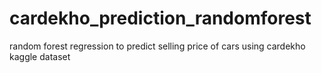 # cardekho_prediction_randomforest
random forest regression to predict selling price of cars using cardekho kaggle dataset
